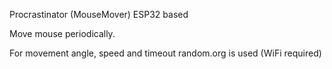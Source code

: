 Procrastinator (MouseMover) ESP32 based

Move mouse periodically.

For movement angle, speed and timeout random.org is used (WiFi required)